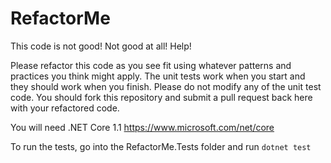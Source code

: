# RefactorMe
This code is not good!  Not good at all!  Help!

Please refactor this code as you see fit using whatever patterns and practices you think might apply.  The unit tests work when you start and they should work when you finish.  Please do not modify any of the unit test code.  You should fork this repository and submit a pull request back here with your refactored code.

You will need .NET Core 1.1 https://www.microsoft.com/net/core

To run the tests, go into the RefactorMe.Tests folder and run `dotnet test`
